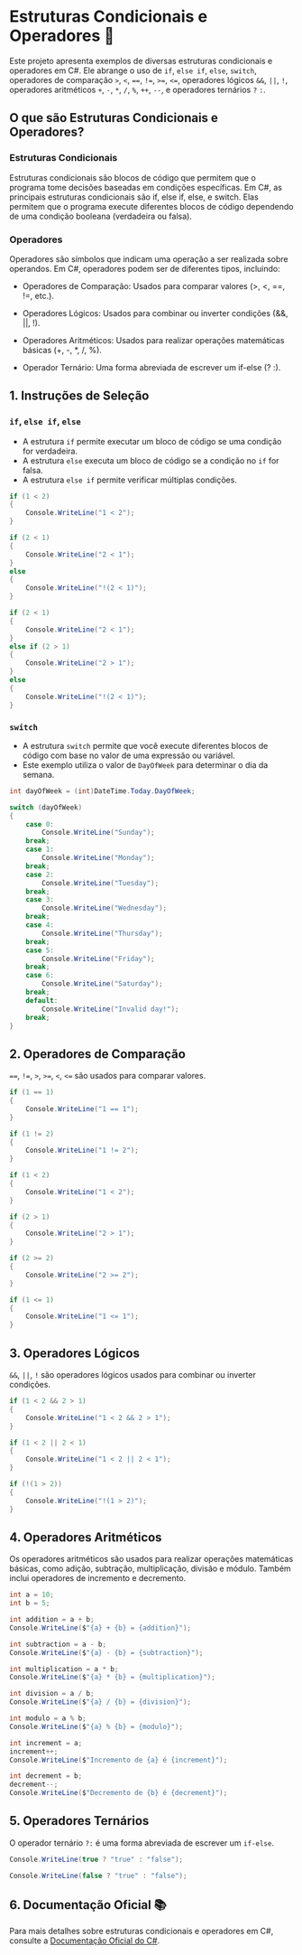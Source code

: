 ﻿# Estruturas Condicionais e Operadores 🔄

Este projeto apresenta exemplos de diversas estruturas condicionais e operadores em C#. Ele abrange o uso de `if`, `else if`, `else`, `switch`, operadores de comparação `>`, `<`, `==`, `!=`, `>=`, `<=`, operadores lógicos `&&`, `||`, `!`, operadores aritméticos `+`, `-`, `*`, `/`, `%`, `++`, `--`, e operadores ternários `?` `:`.

## O que são Estruturas Condicionais e Operadores?
### Estruturas Condicionais
Estruturas condicionais são blocos de código que permitem que o programa tome decisões baseadas em condições específicas. Em C#, as principais estruturas condicionais são if, else if, else, e switch. Elas permitem que o programa execute diferentes blocos de código dependendo de uma condição booleana (verdadeira ou falsa).

### Operadores
Operadores são símbolos que indicam uma operação a ser realizada sobre operandos. Em C#, operadores podem ser de diferentes tipos, incluindo:

- Operadores de Comparação: Usados para comparar valores (>, <, ==, !=, etc.).

- Operadores Lógicos: Usados para combinar ou inverter condições (&&, ||, !).

- Operadores Aritméticos: Usados para realizar operações matemáticas básicas (+, -, *, /, %).

- Operador Ternário: Uma forma abreviada de escrever um if-else (? :).

## 1. Instruções de Seleção

### `if`, `else if`, `else`

- A estrutura `if` permite executar um bloco de código se uma condição for verdadeira.
- A estrutura `else` executa um bloco de código se a condição no `if` for falsa.
- A estrutura `else if` permite verificar múltiplas condições.

```csharp
if (1 < 2)
{
    Console.WriteLine("1 < 2");
}

if (2 < 1)
{
    Console.WriteLine("2 < 1");
}
else
{
    Console.WriteLine("!(2 < 1)");
}

if (2 < 1)
{
    Console.WriteLine("2 < 1");
} 
else if (2 > 1)
{
    Console.WriteLine("2 > 1");
}
else
{
    Console.WriteLine("!(2 < 1)");
}
```

### `switch`

- A estrutura `switch` permite que você execute diferentes blocos de código com base no valor de uma expressão ou variável.
- Este exemplo utiliza o valor de `DayOfWeek` para determinar o dia da semana.

```csharp
int dayOfWeek = (int)DateTime.Today.DayOfWeek;

switch (dayOfWeek)
{
    case 0:
        Console.WriteLine("Sunday");
    break;
    case 1:
        Console.WriteLine("Monday");
    break;
    case 2:
        Console.WriteLine("Tuesday");
    break;
    case 3:
        Console.WriteLine("Wednesday");
    break;
    case 4:
        Console.WriteLine("Thursday");
    break;
    case 5:
        Console.WriteLine("Friday");
    break;
    case 6:
        Console.WriteLine("Saturday");
    break;
    default:
        Console.WriteLine("Invalid day!");
    break;
}
```

## 2. Operadores de Comparação

`==`, `!=`, `>`, `>=`, `<`, `<=` são usados para comparar valores.

```csharp
if (1 == 1)
{
    Console.WriteLine("1 == 1");
}

if (1 != 2)
{
    Console.WriteLine("1 != 2");
}

if (1 < 2)
{
    Console.WriteLine("1 < 2");
}

if (2 > 1)
{
    Console.WriteLine("2 > 1");
}

if (2 >= 2)
{
    Console.WriteLine("2 >= 2");
}

if (1 <= 1)
{
    Console.WriteLine("1 <= 1");
}
```

## 3. Operadores Lógicos

`&&`, `||`, `!` são operadores lógicos usados para combinar ou inverter condições.

```csharp
if (1 < 2 && 2 > 1)
{
    Console.WriteLine("1 < 2 && 2 > 1");
}

if (1 < 2 || 2 < 1)
{
    Console.WriteLine("1 < 2 || 2 < 1");
}

if (!(1 > 2))
{
    Console.WriteLine("!(1 > 2)");
}
```

## 4. Operadores Aritméticos

Os operadores aritméticos são usados para realizar operações matemáticas básicas, como adição, subtração, multiplicação, divisão e módulo. Também inclui operadores de incremento e decremento.

```csharp
int a = 10;
int b = 5;

int addition = a + b;
Console.WriteLine($"{a} + {b} = {addition}");

int subtraction = a - b;
Console.WriteLine($"{a} - {b} = {subtraction}");

int multiplication = a * b;
Console.WriteLine($"{a} * {b} = {multiplication}");

int division = a / b;
Console.WriteLine($"{a} / {b} = {division}");

int modulo = a % b;
Console.WriteLine($"{a} % {b} = {modulo}");

int increment = a;
increment++;
Console.WriteLine($"Incremento de {a} é {increment}");

int decrement = b;
decrement--;
Console.WriteLine($"Decremento de {b} é {decrement}");
```

## 5. Operadores Ternários

O operador ternário `?:` é uma forma abreviada de escrever um `if-else`.

```csharp
Console.WriteLine(true ? "true" : "false");

Console.WriteLine(false ? "true" : "false");
```

## 6. Documentação Oficial 📚

Para mais detalhes sobre estruturas condicionais e operadores em C#, consulte a [Documentação Oficial do C#](https://learn.microsoft.com/pt-br/dotnet/csharp/).